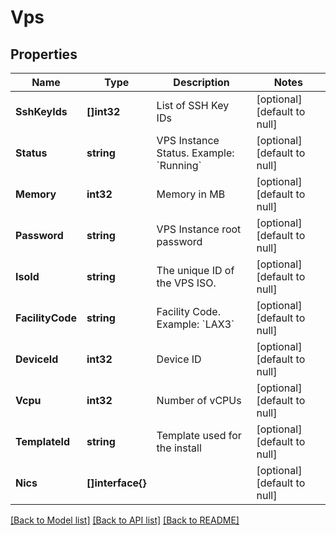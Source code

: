# Vps

## Properties
Name | Type | Description | Notes
------------ | ------------- | ------------- | -------------
**SshKeyIds** | **[]int32** | List of SSH Key IDs | [optional] [default to null]
**Status** | **string** | VPS Instance Status. Example: &#x60;Running&#x60; | [optional] [default to null]
**Memory** | **int32** | Memory in MB | [optional] [default to null]
**Password** | **string** | VPS Instance root password | [optional] [default to null]
**IsoId** | **string** | The unique ID of the VPS ISO. | [optional] [default to null]
**FacilityCode** | **string** | Facility Code. Example: &#x60;LAX3&#x60; | [optional] [default to null]
**DeviceId** | **int32** | Device ID | [optional] [default to null]
**Vcpu** | **int32** | Number of vCPUs | [optional] [default to null]
**TemplateId** | **string** | Template used for the install | [optional] [default to null]
**Nics** | **[]interface{}** |  | [optional] [default to null]

[[Back to Model list]](../README.md#documentation-for-models) [[Back to API list]](../README.md#documentation-for-api-endpoints) [[Back to README]](../README.md)


